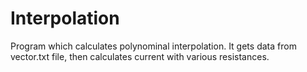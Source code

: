 # Interpolation
Program which calculates polynominal interpolation. It gets data from vector.txt file, then calculates current with various resistances. 
